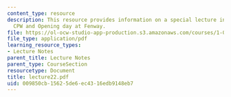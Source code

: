 ```yaml
---
content_type: resource
description: This resource provides information on a special lecture in honour of
  CPW and Opening day at Fenway.
file: https://ol-ocw-studio-app-production.s3.amazonaws.com/courses/1-060-engineering-mechanics-ii-spring-2006/009850cb15625de6ec4316edb9148eb7_lecture22.pdf
file_type: application/pdf
learning_resource_types:
- Lecture Notes
parent_title: Lecture Notes
parent_type: CourseSection
resourcetype: Document
title: lecture22.pdf
uid: 009850cb-1562-5de6-ec43-16edb9148eb7
---
```

